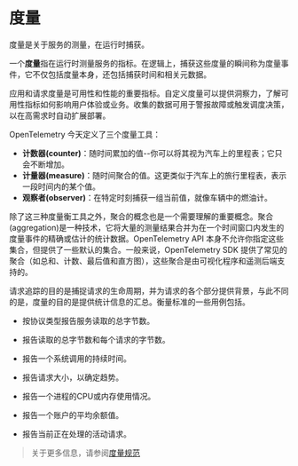 # 度量

度量是关于服务的测量，在运行时捕获。

一个**度量**指在运行时测量服务的指标。在逻辑上，捕获这些度量的瞬间称为度量事件，它不仅包括度量本身，还包括捕获时间和相关元数据。

应用和请求度量是可用性和性能的重要指标。自定义度量可以提供洞察力，了解可用性指标如何影响用户体验或业务。收集的数据可用于警报故障或触发调度决策，以在高需求时自动扩展部署。

OpenTelemetry 今天定义了三个度量工具：

- **计数器(counter)**：随时间累加的值--你可以将其视为汽车上的里程表；它只会不断增加。
- **计量器(measure)**：随时间聚合的值。这更类似于汽车上的旅行里程表，表示一段时间内的某个值。
- **观察者(observer)**：在特定时刻捕获一组当前值，就像车辆中的燃油计。

除了这三种度量衡工具之外，聚合的概念也是一个需要理解的重要概念。聚合(aggregation)是一种技术，它将大量的测量结果合并为在一个时间窗口内发生的度量事件的精确或估计的统计数据。OpenTelemetry API 本身不允许你指定这些集合，但提供了一些默认的集合。一般来说，OpenTelemetry SDK 提供了常见的聚合（如总和、计数、最后值和直方图），这些聚合是由可视化程序和遥测后端支持的。

请求追踪的目的是捕捉请求的生命周期，并为请求的各个部分提供背景，与此不同的是，度量的目的是提供统计信息的汇总。衡量标准的一些用例包括。

- 按协议类型报告服务读取的总字节数。

- 报告读取的总字节数和每个请求的字节数。
- 报告一个系统调用的持续时间。
- 报告请求大小，以确定趋势。
- 报告一个进程的CPU或内存使用情况。
- 报告一个账户的平均余额值。
- 报告当前正在处理的活动请求。


> 关于更多信息，请参阅[度量规范](https://opentelemetry.io/docs/reference/specification/overview/#metric-signal)
